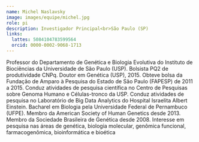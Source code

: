 ```yaml
---
name: Michel Naslavsky
image: images/equipe/michel.jpg
role: pi
description: Investigador Principal<br>São Paulo (SP)
links:
  lattes: 5084104783599564
  orcid: 0000-0002-9068-1713
---
```


Professor do Departamento de Genética e Biologia Evolutiva do Instituto de Biociências da Universidade de São Paulo (USP). Bolsista PQ2 de produtividade CNPq. Doutor em Genética (USP), 2015. Obteve bolsa da Fundação de Amparo à Pesquisa do Estado de São Paulo (FAPESP) de 2011 a 2015. Conduz atividades de pesquisa científica no Centro de Pesquisas sobre Genoma Humano e Células-tronco da USP. Conduz atividades de pesquisa no Laboratório de Big Data Analytics do Hospital Israelita Albert Einstein. Bacharel em Biologia pela Universidade Federal de Pernambuco (UFPE). Membro da American Society of Human Genetics desde 2013. Membro da Sociedade Brasileira de Genética desde 2008. Interesse em pesquisa nas áreas de genética, biologia molecular, genômica funcional, farmacogenômica, bioinformática e bioética
